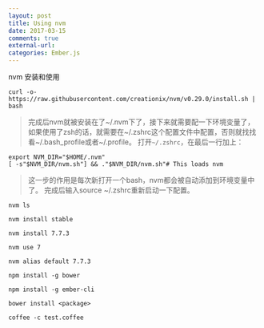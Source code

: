 ```yaml
---
layout: post
title: Using nvm
date: 2017-03-15
comments: true
external-url:
categories: Ember.js
---
```


 nvm 安装和使用

`curl -o- https://raw.githubusercontent.com/creationix/nvm/v0.29.0/install.sh | bash`
<br>


>完成后nvm就被安装在了~/.nvm下了，接下来就需要配一下环境变量了，如果使用了zsh的话，就需要在~/.zshrc这个配置文件中配置，否则就找找看~/.bash_profile或者~/.profile。
打开`~/.zshrc`，在最后一行加上：

```
export NVM_DIR="$HOME/.nvm"
[ -s"$NVM_DIR/nvm.sh"] && ."$NVM_DIR/nvm.sh"# This loads nvm
```
>这一步的作用是每次新打开一个bash，nvm都会被自动添加到环境变量中了。
完成后输入source ~/.zshrc重新启动一下配置。



`nvm ls`

`nvm install stable`

`nvm install 7.7.3`

`nvm use 7`

`nvm alias default 7.7.3`

`npm install -g bower`

`npm install -g ember-cli`

`bower install <package>`

`coffee -c test.coffee`
